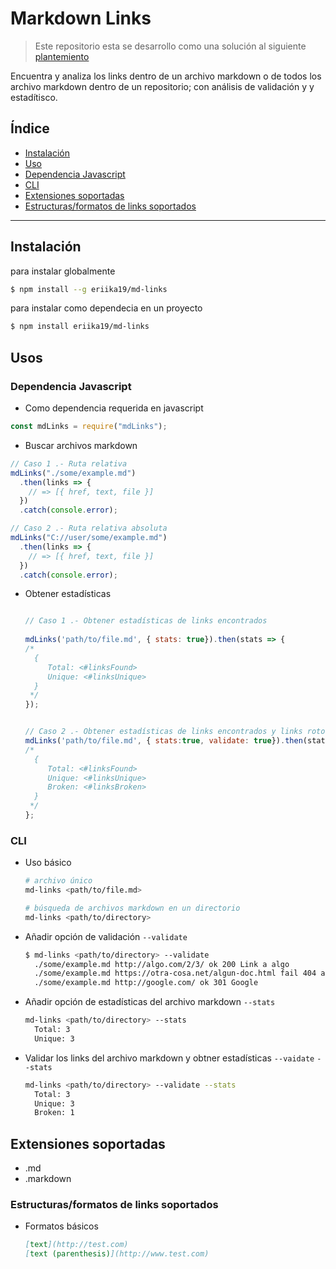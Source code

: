 # Markdown Links

> Este repositorio esta se desarrollo como una solución al siguiente [plantemiento](https://github.com/Laboratoria/MEX008-FE-md-link.git)

Encuentra y analiza los links dentro de un archivo markdown o de todos los archivo markdown dentro de un repositorio; con análisis de validación y y estadítisco.

## Índice

* [Instalación](#instalación)
* [Uso](#uso)
* [Dependencia Javascript](#dependencia-javascript)
* [CLI](#cli)
* [Extensiones soportadas](#extensiones-soportadas)
* [Estructuras/formatos de links soportados](#estructuras/formatos-de-links-soportados)
***


## Instalación

para instalar globalmente

```Bash
$ npm install --g eriika19/md-links
```

para instalar como dependecia en un proyecto

```Bash
$ npm install eriika19/md-links
```

## Usos

### Dependencia Javascript

- Como dependencia requerida en javascript


```javascript
const mdLinks = require("mdLinks");
```

- Buscar archivos markdown

```javascript
// Caso 1 .- Ruta relativa
mdLinks("./some/example.md")
  .then(links => {
    // => [{ href, text, file }]
  })
  .catch(console.error);

// Caso 2 .- Ruta relativa absoluta
mdLinks("C://user/some/example.md")
  .then(links => {
    // => [{ href, text, file }]
  })
  .catch(console.error);

```

- Obtener estadísticas

  ```javascript

  // Caso 1 .- Obtener estadísticas de links encontrados
 
  mdLinks('path/to/file.md', { stats: true}).then(stats => {
  /*
    {
       Total: <#linksFound>
       Unique: <#linksUnique>
    }
   */
  });


  // Caso 2 .- Obtener estadísticas de links encontrados y links rotos
  mdLinks('path/to/file.md', { stats:true, validate: true}).then(stats => {
  /*
    {
       Total: <#linksFound>
       Unique: <#linksUnique>
       Broken: <#linksBroken>
    }
   */
  };
  ```

### CLI

- Uso básico

  ```Bash
  # archivo único
  md-links <path/to/file.md>

  # búsqueda de archivos markdown en un directorio
  md-links <path/to/directory>
  ```

- Añadir opción de validación `--validate`

  ```Bash
  $ md-links <path/to/directory> --validate
    ./some/example.md http://algo.com/2/3/ ok 200 Link a algo
    ./some/example.md https://otra-cosa.net/algun-doc.html fail 404 algún doc
    ./some/example.md http://google.com/ ok 301 Google
  ```

- Añadir opción de estadísticas del archivo markdown `--stats`

  ```Bash
  md-links <path/to/directory> --stats
    Total: 3
    Unique: 3
  ```

- Validar los links del archivo markdown y obtner estadísticas `--vaidate` `--stats`

  ```Bash
  md-links <path/to/directory> --validate --stats
    Total: 3
    Unique: 3
    Broken: 1
  ```

## Extensiones soportadas

- .md
- .markdown

### Estructuras/formatos de links soportados

- Formatos básicos

  ```md
  [text](http://test.com)
  [text (parenthesis)](http://www.test.com)
  ```



